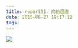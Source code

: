 ```yaml
---
title: report91. 向前邁進
date: 2015-08-27 19:17:12
tags:
---
```

![](https://i.loli.net/2017/12/27/5a4366e1cc550.jpg)
